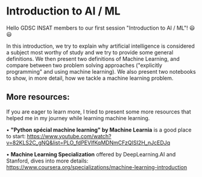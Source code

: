 # Introduction to AI / ML
Hello GDSC INSAT members to our first session "Introduction to AI / ML"! 😃😃

In this introduction, we try to explain why artificial intelligence is considered a subject most worthy of study and we try to provide some general definitions. We then present two definitions of Machine Learning, and compare between two problem solving approaches ("explicitly programming" and using machine learning). We also present two notebooks to show, in more detail, how we tackle a machine learning problem.
    
## More resources:
If you are eager to learn more, I tried to present some more resources that helped me in my journey while learning machine learning.

• **"Python spécial machine learning" by Machine Learnia** is a good place to start: https://www.youtube.com/watch?v=82KLS2C_gNQ&list=PLO_fdPEVlfKqMDNmCFzQISI2H_nJcEDJq

• **Machine Learning Specialization** offered by DeepLearning.AI and Stanford, dives into more details: https://www.coursera.org/specializations/machine-learning-introduction

